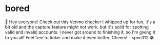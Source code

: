 # bored
🚀 Hey everyone! Check out this Venmo checker I whipped up for fun. It's a bit old and the capture feature might not work, but it's solid for spotting valid and invalid accounts. I never got around to finishing it, so I'm giving it to you all! Feel free to tinker and make it even better. Cheers! - spec012 🛠️
